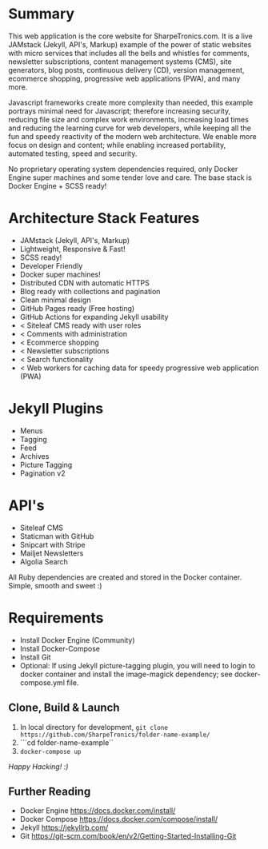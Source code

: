 # Summary
This web application is the core website for SharpeTronics.com. It is a live JAMstack (Jekyll, API's, Markup) example of the power of static websites with micro services that includes all the bells and whistles for comments, newsletter subscriptions, content management systems (CMS), site generators, blog posts, continuous delivery (CD), version management, ecommerce shopping, progressive web applications (PWA), and many more.

Javascript frameworks create more complexity than needed, this example portrays minimal need for Javascript; therefore increasing security, reducing file size and complex work environments, increasing load times and reducing the learning curve for web developers, while keeping all the fun and speedy reactivity of the modern web architecture. We enable more focus on design and content; while enabling increased portability, automated testing, speed and security.

No proprietary operating system dependencies required, only Docker Engine super machines and some tender love and care. The base stack is Docker Engine + SCSS ready!

# Architecture Stack Features
* JAMstack (Jekyll, API's, Markup)
* Lightweight, Responsive & Fast!
* SCSS ready!
* Developer Friendly
* Docker super machines!
* Distributed CDN with automatic HTTPS
* Blog ready with collections and pagination
* Clean minimal design
* GitHub Pages ready (Free hosting)
* GitHub Actions for expanding Jekyll usability
* < Siteleaf CMS ready with user roles
* < Comments with administration
* < Ecommerce shopping
* < Newsletter subscriptions
* < Search functionality
* < Web workers for caching data for speedy progressive web application (PWA)

# Jekyll Plugins
* Menus
* Tagging
* Feed
* Archives
* Picture Tagging
* Pagination v2

# API's
* Siteleaf CMS
* Staticman with GitHub
* Snipcart with Stripe
* Mailjet Newsletters
* Algolia Search

All Ruby dependencies are created and stored in the Docker container. Simple, smooth and sweet :)

# Requirements
* Install Docker Engine (Community)
* Install Docker-Compose
* Install Git
* Optional: If using Jekyll picture-tagging plugin, you will need to login to docker container and install the image-magick dependency; see docker-compose.yml file.

## Clone, Build & Launch
1. In local directory for development, ```git clone https://github.com/SharpeTronics/folder-name-example/```
2. ```cd folder-name-example``
3. ```docker-compose up```

*Happy Hacking! :)*

## Further Reading
* Docker Engine https://docs.docker.com/install/
* Docker Compose https://docs.docker.com/compose/install/
* Jekyll https://jekyllrb.com/
* Git https://git-scm.com/book/en/v2/Getting-Started-Installing-Git
